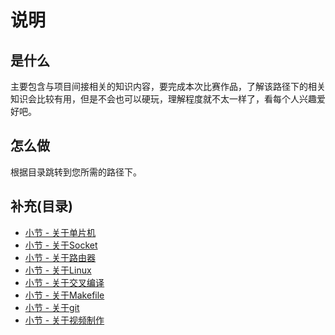 # 说明

## 是什么

主要包含与项目间接相关的知识内容，要完成本次比赛作品，了解该路径下的相关知识会比较有用，但是不会也可以硬玩，理解程度就不太一样了，看每个人兴趣爱好吧。

## 怎么做

根据目录跳转到您所需的路径下。

## 补充(目录)

- [小节 - 关于单片机](./关于单片机/Readme.md)
- [小节 - 关于Socket](./关于Socket/Readme.md)
- [小节 - 关于路由器](./关于路由器/Readme.md)
- [小节 - 关于Linux](./关于Linux/Readme.md)
- [小节 - 关于交叉编译](./关于交叉编译/Readme.md)
- [小节 - 关于Makefile](./关于Makefile/Readme.md)
- [小节 - 关于git](./关于git/Readme.md)
- [小节 - 关于视频制作](./关于视频制作/Readme.md)

